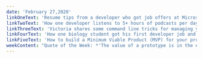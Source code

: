 ```yaml
---
date: 'February 27,2020'
linkOneText: 'Resume tips from a developer who got job offers at Microsoft, Amazon, and Twitter (6 minute read): https://www.freecodecamp.org/news/why-your-resume-is-being-rejected/'
linkTwoText: 'How one developer listens to 5+ hours of podcasts per day to stay on top of technology news, and the tools he uses to organize his podcast RSS feeds (8 minute read): https://www.freecodecamp.org/news/podcasts-are-my-new-wikipedia-the-perfect-informal-learning-resource/'
linkThreeText: 'Victoria shares some command line tricks for managing your messy open source repositories (6 minute read): https://www.freecodecamp.org/news/command-line-tricks-for-managing-your-messy-open-source-repository/'
linkFourText: 'How one biology student got his first developer job and won his first hackathon: 2 wild days of research, design, and coding (27 minute read): https://www.freecodecamp.org/news/how-i-won-the-hackathon/'
linkFiveText: 'How to build a Minimum Viable Product (MVP) for your project (8 minute read): https://www.freecodecamp.org/news/minimum-viable-product-between-an-idea-and-the-product/'
weekContent: "Quote of the Week: *'The value of a prototype is in the education it gives you, not in the code itself.'* — Alan Cooper"
---
```

